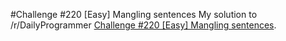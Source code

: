 #Challenge #220 [Easy] Mangling sentences
My solution to /r/DailyProgrammer [Challenge #220 [Easy] Mangling sentences](http://www.reddit.com/r/dailyprogrammer/comments/3aqvjn/20150622_challenge_220_easy_mangling_sentences/).
